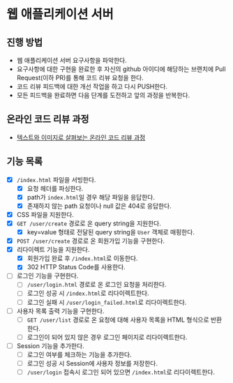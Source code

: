 # 웹 애플리케이션 서버

## 진행 방법

* 웹 애플리케이션 서버 요구사항을 파악한다.
* 요구사항에 대한 구현을 완료한 후 자신의 github 아이디에 해당하는 브랜치에 Pull Request(이하 PR)를 통해 코드 리뷰 요청을 한다.
* 코드 리뷰 피드백에 대한 개선 작업을 하고 다시 PUSH한다.
* 모든 피드백을 완료하면 다음 단계를 도전하고 앞의 과정을 반복한다.

## 온라인 코드 리뷰 과정

* [텍스트와 이미지로 살펴보는 온라인 코드 리뷰 과정](https://github.com/next-step/nextstep-docs/tree/master/codereview)

## 기능 목록

- [x] `/index.html` 파일을 서빙한다.
  - [x] 요청 헤더를 파싱한다.
  - [x] path가 `index.html`일 경우 해당 파일을 응답한다.
  - [x] 존재하지 않는 path 요청이나 null 값은 404로 응답한다.
- [x] CSS 파일을 지원한다.
- [x] `GET /user/create` 경로로 온 query string을 지원한다.
  - [x] key=value 형태로 전달된 query string을 `User` 객체로 매핑한다.
- [x] `POST /user/create` 경로로 온 회원가입 기능을 구현한다.
- [x] 리다이렉트 기능을 지원한다.
  - [x] 회원가입 완료 후 `/index.html`로 이동한다.
  - [x] 302 HTTP Status Code를 사용한다.
- [ ] 로그인 기능을 구현한다.
  - [ ] `/user/login.html` 경로로 온 로그인 요청을 처리한다.
  - [ ] 로그인 성공 시 `/index.html`로 리다이렉트한다.
  - [ ] 로그인 실패 시 `/user/login_failed.html`로 리다이렉트한다.
- [ ] 사용자 목록 출력 기능을 구현한다.
  - [ ] `GET /user/list` 경로로 온 요청에 대해 사용자 목록을 HTML 형식으로 반환한다.
  - [ ] 로그인이 되어 있지 않은 경우 로그인 페이지로 리다이렉트한다.
- [ ] Session 기능을 추가한다.
  - [ ] 로그인 여부를 체크하는 기능을 추가한다.
  - [ ] 로그인 성공 시 Session에 사용자 정보를 저장한다.
  - [ ] `/user/login` 접속시 로그인 되어 있으면 `/index.html`로 리다이렉트한다.
